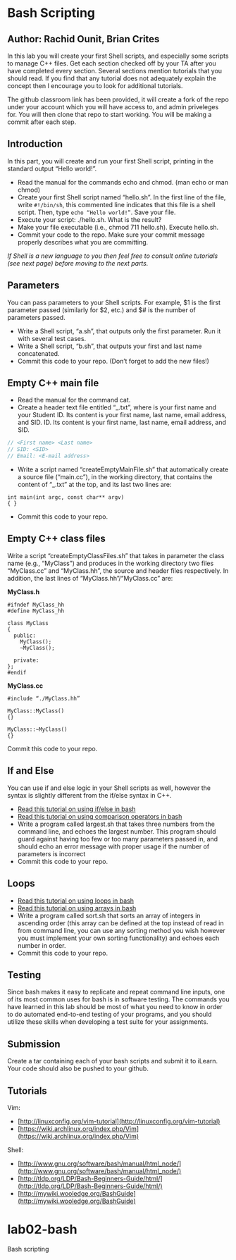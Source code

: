 # Bash Scripting
## Author: Rachid Ounit, Brian Crites 
In this lab you will create your first Shell scripts, and especially some scripts to manage C++ files. Get each section checked off by your TA after you have completed every section. Several sections mention tutorials that you should read.  If you find that any tutorial does not adequately explain the concept then I encourage you to look for additional tutorials. 

The github classroom link has been provided, it will create a fork of the repo under your account which you will have access to, and admin priveleges for. You will then clone that repo to start working. You will be making a commit after each step.

## Introduction
In this part, you will create and run your first Shell script, printing in the standard output “Hello world!”.
* Read the manual for the commands echo and chmod. (man echo or man chmod)
* Create your first Shell script named “hello.sh”. In the first line of the file, write ```#!/bin/sh```, this commented line indicates that this file is a shell script. Then, type ```echo “Hello world!”```. Save your file.
* Execute your script: ./hello.sh. What is the result?
* Make your file executable (i.e., chmod 711 hello.sh). Execute hello.sh.
* Commit your code to the repo. Make sure your commit message properly describes what you are committing.

*If Shell is a new language to you then feel free to consult online tutorials (see next page) before moving to the next parts.*

## Parameters
You can pass parameters to your Shell scripts. For example, $1 is the first parameter passed (similarly for $2, etc.) and $# is the number of parameters passed.
* Write a Shell script, “a.sh”, that outputs only the first parameter. Run it with several test cases.
* Write a Shell script, “b.sh”, that outputs your first and last name concatenated.
* Commit this code to your repo. (Don’t forget to add the new files!)

## Empty C++ main file
* Read the manual for the command cat.
* Create a header text file entitled “<Firstname>_<SID>.txt”, where <Firstname> is your first name and <SID> your Student ID. Its content is your first name, last name, email address, and SID. 
ID. Its content is your first name, last name, email address, and SID. 
```c++
// <First name> <Last name>
// SID: <SID>
// Email: <E-mail address>
```
* Write a script named “createEmptyMainFile.sh” that automatically create a source file (“main.cc”), in the working directory, that contains the content of “<Firstname>_<SID>.txt” at the top, and its last two lines are:
```
int main(int argc, const char** argv)
{ }
```
* Commit this code to your repo.

## Empty C++ class files
Write a script “createEmptyClassFiles.sh” that takes in parameter the class name (e.g., “MyClass”) and produces in the working directory two files “MyClass.cc” and “MyClass.hh”, the source and header files respectively. In addition, the last lines of  “MyClass.hh”/“MyClass.cc” are:

**MyClass.h**

```
#ifndef MyClass_hh
#define MyClass_hh

class MyClass
{
  public:
    MyClass();
    ~MyClass();

  private:
};
#endif
```
**MyClass.cc**

```
#include “./MyClass.hh”

MyClass::MyClass()
{}

MyClass::~MyClass()
{}
```

Commit this code to your repo.

## If and Else
You can use if and else logic in your Shell scripts as well, however the syntax is slightly different from the if/else syntax in C++.
* [Read this tutorial on using if/else in bash](http://tldp.org/HOWTO/Bash-Prog-Intro-HOWTO-6.html)
* [Read this tutorial on using comparison operators in bash](http://www.tldp.org/LDP/abs/html/comparison-ops.html)
* Write a program called largest.sh that takes three numbers from the command line, and echoes the largest number. This program should guard against having too few or too many parameters passed in, and should echo an error message with proper usage if the number of parameters is incorrect
* Commit this code to your repo.

## Loops
* [Read this tutorial on using loops in bash](http://www.tldp.org/LDP/abs/html/loops1.html)
* [Read this tutorial on using arrays in bash](http://tldp.org/LDP/Bash-Beginners-Guide/html/sect_10_02.html)
* Write a program called sort.sh that sorts an array of integers in ascending order (this array can be defined at the top instead of read in from command line, you can use any sorting method you wish however you must implement your own sorting functionality) and echoes each number in order.
* Commit this code to your repo.

## Testing
Since bash makes it easy to replicate and repeat command line inputs, one of its most common uses for bash is in software testing. The commands you have learned in this lab should be most of what you need to know in order to do automated end-to-end testing of your programs, and you should utilize these skills when developing a test suite for your assignments.

## Submission
Create a tar containing each of your bash scripts and submit it to iLearn. Your code should also be pushed to your github.

## Tutorials
Vim:
* [http://linuxconfig.org/vim-tutorial](http://linuxconfig.org/vim-tutorial)
* [https://wiki.archlinux.org/index.php/Vim](https://wiki.archlinux.org/index.php/Vim)

Shell:
* [http://www.gnu.org/software/bash/manual/html_node/](http://www.gnu.org/software/bash/manual/html_node/)
* [http://tldp.org/LDP/Bash-Beginners-Guide/html/](http://tldp.org/LDP/Bash-Beginners-Guide/html/)
* [http://mywiki.wooledge.org/BashGuide](http://mywiki.wooledge.org/BashGuide)


# lab02-bash
Bash scripting
